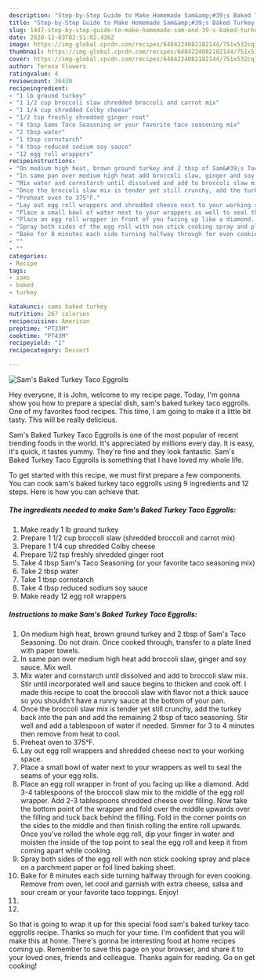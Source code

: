 ```yaml
---
description: "Step-by-Step Guide to Make Homemade Sam&amp;#39;s Baked Turkey Taco Eggrolls"
title: "Step-by-Step Guide to Make Homemade Sam&amp;#39;s Baked Turkey Taco Eggrolls"
slug: 1447-step-by-step-guide-to-make-homemade-sam-and-39-s-baked-turkey-taco-eggrolls
date: 2020-12-03T02:51:02.436Z
image: https://img-global.cpcdn.com/recipes/6484224082182144/751x532cq70/sams-baked-turkey-taco-eggrolls-recipe-main-photo.jpg
thumbnail: https://img-global.cpcdn.com/recipes/6484224082182144/751x532cq70/sams-baked-turkey-taco-eggrolls-recipe-main-photo.jpg
cover: https://img-global.cpcdn.com/recipes/6484224082182144/751x532cq70/sams-baked-turkey-taco-eggrolls-recipe-main-photo.jpg
author: Teresa Flowers
ratingvalue: 4
reviewcount: 36439
recipeingredient:
- "1 lb ground turkey"
- "1 1/2 cup broccoli slaw shredded broccoli and carrot mix"
- "1 1/4 cup shredded Colby cheese"
- "1/2 tsp freshly shredded ginger root"
- "4 tbsp Sams Taco Seasoning or your favorite taco seasoning mix"
- "2 tbsp water"
- "1 tbsp cornstarch"
- "4 tbsp reduced sodium soy sauce"
- "12 egg roll wrappers"
recipeinstructions:
- "On medium high heat, brown ground turkey and 2 tbsp of Sam&#39;s Taco Seasoning. Do not drain. Once cooked through, transfer to a plate lined with paper towels."
- "In same pan over medium high heat add broccoli slaw, ginger and soy sauce. Mix well."
- "Mix water and cornstarch until dissolved and add to broccoli slaw mix. Stir until incorporated well and sauce begins to thicken and cook off. I made this recipe to coat the broccoli slaw with flavor not a thick sauce so you shouldn&#39;t have a runny sauce at the bottom of your pan."
- "Once the broccoli slaw mix is tender yet still crunchy, add the turkey back into the pan and add the remaining 2 tbsp of taco seasoning. Stir well and add a tablespoon of water if needed. Simmer for 3 to 4 minutes then remove from heat to cool."
- "Preheat oven to 375°F."
- "Lay out egg roll wrappers and shredded cheese next to your working space."
- "Place a small bowl of water next to your wrappers as well to seal the seams of your egg rolls."
- "Place an egg roll wrapper in front of you facing up like a diamond. Add 3-4 tablespoons of the broccoli slaw mix to the middle of the egg roll wrapper. Add 2-3 tablespoons shredded cheese over filling. Now take the bottom point of the wrapper and fold over the middle upwards over the filling and tuck back behind the filling. Fold in the corner points on the sides to the middle and then finish rolling the entire roll upwards. Once you&#39;ve rolled the whole egg roll, dip your finger in water and moisten the inside of the top point to seal the egg roll and keep it from coming apart while cooking."
- "Spray both sides of the egg roll with non stick cooking spray and place on a parchment paper or foil lined baking sheet."
- "Bake for 8 minutes each side turning halfway through for even cooking. Remove from oven, let cool and garnish with extra cheese, salsa and sour cream or your favorite taco toppings. Enjoy!"
- ""
- ""
categories:
- Recipe
tags:
- sams
- baked
- turkey

katakunci: sams baked turkey 
nutrition: 267 calories
recipecuisine: American
preptime: "PT33M"
cooktime: "PT43M"
recipeyield: "1"
recipecategory: Dessert

---
```



![Sam&#39;s Baked Turkey Taco Eggrolls](https://img-global.cpcdn.com/recipes/6484224082182144/751x532cq70/sams-baked-turkey-taco-eggrolls-recipe-main-photo.jpg)

Hey everyone, it is John, welcome to my recipe page. Today, I'm gonna show you how to prepare a special dish, sam&#39;s baked turkey taco eggrolls. One of my favorites food recipes. This time, I am going to make it a little bit tasty. This will be really delicious.



Sam&#39;s Baked Turkey Taco Eggrolls is one of the most popular of recent trending foods in the world. It's appreciated by millions every day. It is easy, it's quick, it tastes yummy. They're fine and they look fantastic. Sam&#39;s Baked Turkey Taco Eggrolls is something that I have loved my whole life.


To get started with this recipe, we must first prepare a few components. You can cook sam&#39;s baked turkey taco eggrolls using 9 ingredients and 12 steps. Here is how you can achieve that.

<!--inarticleads1-->

##### The ingredients needed to make Sam&#39;s Baked Turkey Taco Eggrolls:

1. Make ready 1 lb ground turkey
1. Prepare 1 1/2 cup broccoli slaw (shredded broccoli and carrot mix)
1. Prepare 1 1/4 cup shredded Colby cheese
1. Prepare 1/2 tsp freshly shredded ginger root
1. Take 4 tbsp Sam&#39;s Taco Seasoning (or your favorite taco seasoning mix)
1. Take 2 tbsp water
1. Take 1 tbsp cornstarch
1. Take 4 tbsp reduced sodium soy sauce
1. Make ready 12 egg roll wrappers




<!--inarticleads2-->

##### Instructions to make Sam&#39;s Baked Turkey Taco Eggrolls:

1. On medium high heat, brown ground turkey and 2 tbsp of Sam&#39;s Taco Seasoning. Do not drain. Once cooked through, transfer to a plate lined with paper towels.
1. In same pan over medium high heat add broccoli slaw, ginger and soy sauce. Mix well.
1. Mix water and cornstarch until dissolved and add to broccoli slaw mix. Stir until incorporated well and sauce begins to thicken and cook off. I made this recipe to coat the broccoli slaw with flavor not a thick sauce so you shouldn&#39;t have a runny sauce at the bottom of your pan.
1. Once the broccoli slaw mix is tender yet still crunchy, add the turkey back into the pan and add the remaining 2 tbsp of taco seasoning. Stir well and add a tablespoon of water if needed. Simmer for 3 to 4 minutes then remove from heat to cool.
1. Preheat oven to 375°F.
1. Lay out egg roll wrappers and shredded cheese next to your working space.
1. Place a small bowl of water next to your wrappers as well to seal the seams of your egg rolls.
1. Place an egg roll wrapper in front of you facing up like a diamond. Add 3-4 tablespoons of the broccoli slaw mix to the middle of the egg roll wrapper. Add 2-3 tablespoons shredded cheese over filling. Now take the bottom point of the wrapper and fold over the middle upwards over the filling and tuck back behind the filling. Fold in the corner points on the sides to the middle and then finish rolling the entire roll upwards. Once you&#39;ve rolled the whole egg roll, dip your finger in water and moisten the inside of the top point to seal the egg roll and keep it from coming apart while cooking.
1. Spray both sides of the egg roll with non stick cooking spray and place on a parchment paper or foil lined baking sheet.
1. Bake for 8 minutes each side turning halfway through for even cooking. Remove from oven, let cool and garnish with extra cheese, salsa and sour cream or your favorite taco toppings. Enjoy!
1. 
1. 




So that is going to wrap it up for this special food sam&#39;s baked turkey taco eggrolls recipe. Thanks so much for your time. I'm confident that you will make this at home. There's gonna be interesting food at home recipes coming up. Remember to save this page on your browser, and share it to your loved ones, friends and colleague. Thanks again for reading. Go on get cooking!
